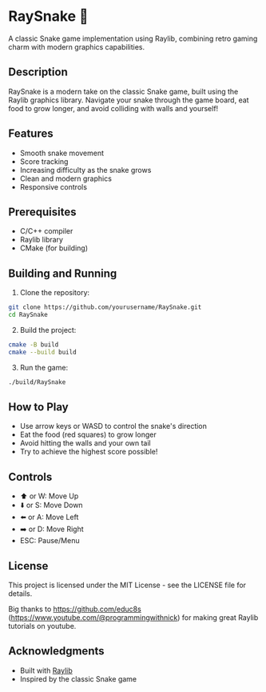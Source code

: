 # RaySnake 🐍

A classic Snake game implementation using Raylib, combining retro gaming charm with modern graphics capabilities.

## Description

RaySnake is a modern take on the classic Snake game, built using the Raylib graphics library. Navigate your snake through the game board, eat food to grow longer, and avoid colliding with walls and yourself!

## Features

- Smooth snake movement
- Score tracking
- Increasing difficulty as the snake grows
- Clean and modern graphics
- Responsive controls

## Prerequisites

- C/C++ compiler
- Raylib library
- CMake (for building)

## Building and Running

1. Clone the repository:
```bash
git clone https://github.com/yourusername/RaySnake.git
cd RaySnake
```

2. Build the project:
```bash
cmake -B build
cmake --build build
```

3. Run the game:
```bash
./build/RaySnake
```

## How to Play

- Use arrow keys or WASD to control the snake's direction
- Eat the food (red squares) to grow longer
- Avoid hitting the walls and your own tail
- Try to achieve the highest score possible!

## Controls

- ⬆️ or W: Move Up
- ⬇️ or S: Move Down
- ⬅️ or A: Move Left
- ➡️ or D: Move Right
- ESC: Pause/Menu

## License

This project is licensed under the MIT License - see the LICENSE file for details.

Big thanks to https://github.com/educ8s (https://www.youtube.com/@programmingwithnick) for making great Raylib tutorials on youtube.

## Acknowledgments

- Built with [Raylib](https://www.raylib.com/)
- Inspired by the classic Snake game
